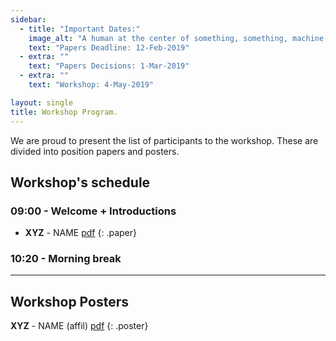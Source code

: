 ```yaml
---
sidebar:
  - title: "Important Dates:"
    image_alt: "A human at the center of something, something, machine learning."
    text: "Papers Deadline: 12-Feb-2019"
  - extra: ""
    text: "Papers Decisions: 1-Mar-2019"
  - extra: ""
    text: "Workshop: 4-May-2019"

layout: single
title: Workshop Program.
---
```


We are proud to present the list of participants to the workshop. These are divided into position papers and posters.

## Workshop's schedule

### 09:00 - Welcome + Introductions



- **XYZ**	- NAME [pdf](https://)
{: .paper}

### 10:20 - Morning break 	


---


## Workshop Posters

**XYZ**	- NAME (affil) [pdf](https://drive)
{: .poster}
